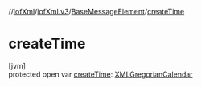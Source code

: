 //[iofXml](../../../index.md)/[iofXml.v3](../index.md)/[BaseMessageElement](index.md)/[createTime](create-time.md)

# createTime

[jvm]\
protected open var [createTime](create-time.md): [XMLGregorianCalendar](https://docs.oracle.com/javase/8/docs/api/javax/xml/datatype/XMLGregorianCalendar.html)
